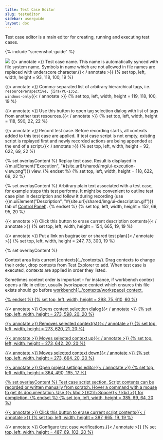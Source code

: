 ```yaml
---
title: Test Case Editor
slug: testeditor
sidebar: userguide
layout: doc
---
```


Test case editor is a main editor for creating, running and executing test cases.

{% include "screenshot-guide" %}
<div class="screenshot">
  <img src="{{site.url}}/shared/img/screenshot-test-editor.png"></img>
  <!-- Name -->
 {{< annotate  >}}  Test case name. This name is automatically synced with file system name. Symbols in name which are not allowed in file names are replaced with underscore character.{{< / annotate >}}
  {% set top, left, width, height = 93, 118, 100, 19 %}

  <!-- Tags -->
 {{< annotate  >}}  Comma-separated list of arbitrary hierarchical tags, i.e. <code>resourcePerspective, jira/PC-1352, windows-only</code>{{< / annotate >}}
  {% set top, left, width, height = 119, 118, 100, 19 %}

  <!-- Add Tags -->
 {{< annotate  >}}  Use this button to open tag selection dialog with list of tags from another test resources.{{< / annotate >}}
  {% set top, left, width, height = 118, 590, 22, 22 %}

  <!-- Record button  -->
 {{< annotate  >}}  Record test case. Before recording starts, all contexts added to this test case are applied. If test case script is not empty, existing script is replayed first and newly recorded actions are being appended at the end of a script.{{< / annotate >}}
  {% set top, left, width, height = 92, 622, 69, 22 %}

  <!-- Replay button  -->
  {% set overlayContent %}
  Replay test case. Result is displayed in {{m.uiElement("Execution", "#{site.url}/shared/img/ui-execution-view.png")}} view.
  {% endset %}
  {% set top, left, width, height = 118, 622, 69, 22 %}

  <!-- Description -->
  {% set overlayContent %}
  Arbitrary plain text associated with a test case, for example steps this test performs. It might be convenient to outline test case plan in description and follow it during recording (use {{m.uiElement("Description", "#{site.url}/shared/img/ui-description.gif")}} tab of [Control Panel](../controlpanel)).
  {% endset %}
  {% set top, left, width, height = 152, 69, 95, 20 %}

  <!-- Clear Description -->
 {{< annotate  >}}  Click this button to erase current description contents{{< / annotate >}}
  {% set top, left, width, height = 154, 665, 19, 19 %}

  <!-- External reference -->
 {{< annotate  >}}  Put a link on bugtracker or shared test plan{{< / annotate >}}
  {% set top, left, width, height = 247, 73, 300, 19 %}

  <!-- Contexts area -->
  {% set overlayContent %}
  <p>Context area lists current [contexts](../contexts/). Drag contexts to change their order, drop contexts from Test Explorer to add. When test case is executed, contexts are applied in order they listed.</p>

  <p>Sometimes context order is important &ndash; for instance, if workbench context opens a file in editor, usually [workspace</a> context which ensures this file exists should go before <a href="{{site.url}}/documentation/userguide/contexts/workbench">workbench](../contexts/workspace) context.</p>
  {% endset %}
  {% set top, left, width, height = 298, 75, 610, 60 %}

  <!-- Add context -->
 {{< annotate  >}}  Opens context selection dialog{{< / annotate >}}
  {% set top, left, width, height = 273, 598, 20, 20 %}

  <!-- Remove context -->
 {{< annotate  >}}  Removes selected context(s){{< / annotate >}}
  {% set top, left, width, height = 273, 620, 21, 20 %}

  <!-- Move up -->
 {{< annotate  >}}  Moves selected context up{{< / annotate >}}
  {% set top, left, width, height = 273, 642, 20, 20 %}

  <!-- Move down -->
 {{< annotate  >}}  Moves selected context down{{< / annotate >}}
  {% set top, left, width, height = 273, 664, 20, 20 %}

  <!-- Project settings link -->
 {{< annotate  >}}  Open project settings editor{{< / annotate >}}
  {% set top, left, width, height = 364, 490, 195, 17 %}

  <!-- Script area  -->
  {% set overlayContent %}
  Test case script section. Script contents can be recorded or written manually from scratch. Hover a command with a mouse to get its documentation. Use {{< kbd >}}Ctrl+Space{{< / kbd >}} for completion.
  {% endset %}
  {% set top, left, width, height = 385, 69, 64, 20 %}

  <!-- Clear scipt button  -->
 {{< annotate  >}}  Click this button to erase current script contents{{< / annotate >}}
  {% set top, left, width, height = 387, 665, 19, 19 %}

  <!-- Verifications area  -->
 {{< annotate  >}}  Configure test case verifications.{{< / annotate >}}
  {% set top, left, width, height = 487, 69, 102, 20 %}
</div>


